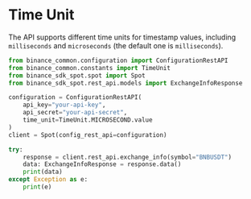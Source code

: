 # Time Unit

The API supports different time units for timestamp values, including `milliseconds` and `microseconds` (the default one is `milliseconds`).

```python
from binance_common.configuration import ConfigurationRestAPI
from binance_common.constants import TimeUnit
from binance_sdk_spot.spot import Spot
from binance_sdk_spot.rest_api.models import ExchangeInfoResponse

configuration = ConfigurationRestAPI(
    api_key="your-api-key",
    api_secret="your-api-secret",
    time_unit=TimeUnit.MICROSECOND.value
)
client = Spot(config_rest_api=configuration)

try:
    response = client.rest_api.exchange_info(symbol="BNBUSDT")
    data: ExchangeInfoResponse = response.data()
    print(data)
except Exception as e:
    print(e)
```
